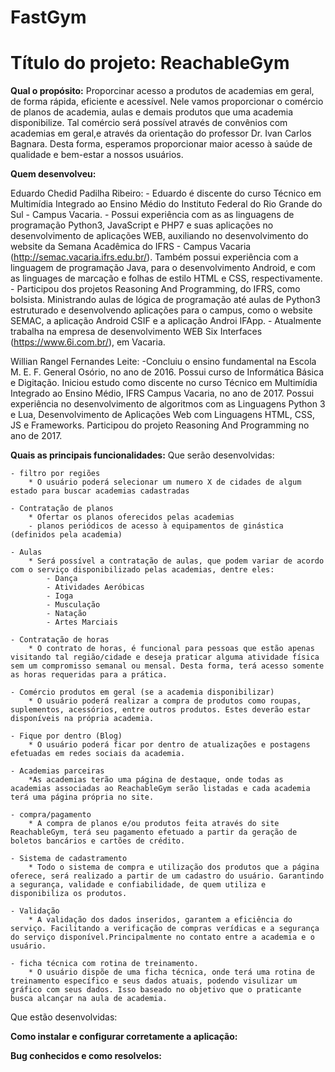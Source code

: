 # FastGym 

# Título do projeto: ReachableGym

**Qual o propósito:**
  Proporcinar acesso a produtos de academias em geral, de forma rápida, eficiente e acessível. Nele vamos proporcionar o      comércio de planos de academia, aulas e demais produtos que uma academia disponibilize. Tal comércio será possível através de convênios com academias em geral,e através da orientação do professor Dr. Ivan Carlos Bagnara.
  Desta forma, esperamos proporcionar maior acesso à saúde de qualidade e bem-estar a nossos usuários.

**Quem desenvolveu:**

  Eduardo Chedid Padilha Ribeiro:
    - Eduardo é discente do curso Técnico em Multimídia Integrado ao Ensino Médio do Instituto Federal do Rio Grande do Sul -   Campus Vacaria. 
    - Possui experiência com as as linguagens de programação Python3, JavaScript e PHP7 e suas aplicações no desenvolvimento de aplicações WEB, auxiliando no desenvolvimento do website da Semana Acadêmica do IFRS - Campus Vacaria (http://semac.vacaria.ifrs.edu.br/). Também possui experiência com a linguagem de programação Java, para o desenvolvimento Android, e com as linguages de marcação e folhas de estilo HTML e CSS, respectivamente.
    - Participou dos projetos Reasoning And Programming, do IFRS, como bolsista. Ministrando aulas de lógica de programação até aulas de Python3 estruturado e desenvolvendo aplicações para o campus, como o website SEMAC, a aplicação Android CSIF e a aplicação Androi IFApp.
    - Atualmente trabalha na empresa de desenvolvimento WEB Six Interfaces (https://www.6i.com.br/), em Vacaria.
  
  Willian Rangel Fernandes Leite:
    -Concluiu o ensino fundamental na Escola M. E. F. General Osório, no ano de 2016. Possui curso de Informática Básica e Digitação. Iniciou estudo como discente no curso Técnico em Multimídia Integrado ao Ensino Médio, IFRS Campus Vacaria, no ano de 2017. Possui experiência no desenvolvimento de algoritmos com as Linguagens Python 3 e Lua, Desenvolvimento de Aplicações Web com Linguagens HTML, CSS, JS e Frameworks. Participou do projeto Reasoning And Programming no ano de 2017.

**Quais as principais funcionalidades:**
  Que serão desenvolvidas:
  
    - filtro por regiões
        * O usuário poderá selecionar um numero X de cidades de algum estado para buscar academias cadastradas
        
    - Contratação de planos
        * Ofertar os planos oferecidos pelas academias
        - planos periódicos de acesso à equipamentos de ginástica (definidos pela academia)
        
    - Aulas
        * Será possível a contratação de aulas, que podem variar de acordo com o serviço disponibilizado pelas academias, dentre eles: 
            - Dança
            - Atividades Aeróbicas
            - Ioga
            - Musculação
            - Natação
            - Artes Marciais
            
    - Contratação de horas
        * O contrato de horas, é funcional para pessoas que estão apenas visitando tal região/cidade e deseja praticar alguma atividade física sem um compromisso semanal ou mensal. Desta forma, terá acesso somente as horas requeridas para a prática.
        
    - Comércio produtos em geral (se a academia disponibilizar)
        * O usuário poderá realizar a compra de produtos como roupas, suplementos, acessórios, entre outros produtos. Estes deverão estar disponíveis na própria academia.
        
    - Fique por dentro (Blog)
        * O usuário poderá ficar por dentro de atualizações e postagens efetuadas em redes sociais da academia.
        
    - Academias parceiras
        *As academias terão uma página de destaque, onde todas as academias associadas ao ReachableGym serão listadas e cada academia terá uma página própria no site.
        
    - compra/pagamento
        * A compra de planos e/ou produtos feita através do site ReachableGym, terá seu pagamento efetuado a partir da geração de boletos bancários e cartões de crédito.
        
    - Sistema de cadastramento
        * Todo o sistema de compra e utilização dos produtos que a página oferece, será realizado a partir de um cadastro do usuário. Garantindo a segurança, validade e confiabilidade, de quem utiliza e disponibiliza os produtos.
        
    - Validação
        * A validação dos dados inseridos, garantem a eficiência do serviço. Facilitando a verificação de compras verídicas e a segurança do serviço disponível.Principalmente no contato entre a academia e o usuário.
        
    - ficha técnica com rotina de treinamento.
        * O usuário dispõe de uma ficha técnica, onde terá uma rotina de treinamento específico e seus dados atuais, podendo visulizar um gráfico com seus dados. Isso baseado no objetivo que o praticante busca alcançar na aula de academia.
    
  
  Que estão desenvolvidas:
  
**Como instalar e configurar corretamente a aplicação:**

**Bug conhecidos e como resolvelos:**
